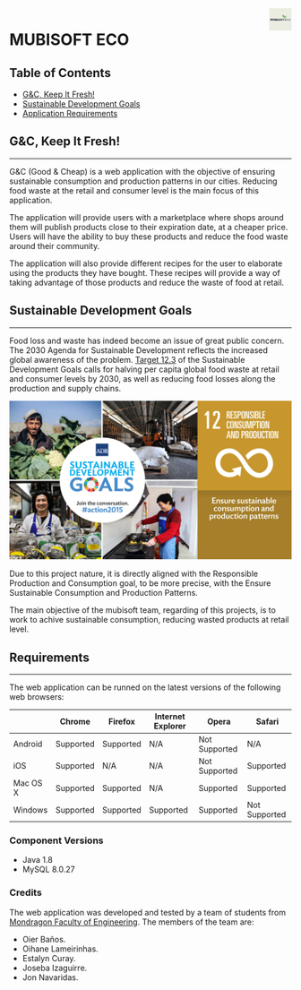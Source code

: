 <img src="media/readme/mubisoft_eco_logo.jpg" alt="mubisoft eco logo" width="40" height="40" align="right">

# MUBISOFT ECO

## Table of Contents

- [G&C, Keep It Fresh!](#intro)
- [Sustainable Development Goals](#sdg)
- [Application Requirements](#requirements)

<h2 id="intro">G&C, Keep It Fresh!</h2>

---

G&C (Good & Cheap) is a web application with the objective of ensuring sustainable consumption and production patterns in our cities. Reducing food waste at the retail and consumer level is the main focus of this application.

The application will provide users with a marketplace where shops around them will publish products close to their expiration date, at a cheaper price. Users will have the ability to buy these products and reduce the food waste around their community.

The application will also provide different recipes for the user to elaborate using the products they have bought. These recipes will provide a way of taking advantage of those products and reduce the waste of food at retail.

<h2 id="sdg">Sustainable Development Goals</h2>

---

Food loss and waste has indeed become an issue of great public concern. The 2030 Agenda for Sustainable Development reflects the increased global awareness of the problem. [Target 12.3](https://www.fao.org/sustainable-development-goals/goals/goal-12/en/) of the Sustainable Development Goals calls for halving per capita global food waste at retail and consumer levels by 2030, as well as reducing food losses along the production and supply chains.

![Sustainable Development Goal 12: Responsible COnsumption and production. Ensure sustainable consumption and production patters.](/media/readme/SDG12.jpg)

Due to this project nature, it is directly aligned with the Responsible Production and Consumption goal, to be more precise, with the Ensure Sustainable Consumption and Production Patterns.

The main objective of the mubisoft team, regarding of this projects, is to work to achive sustainable consumption, reducing wasted products at retail level.

<h2 id="requirements">Requirements</h2>

---

The web application can be runned on the latest versions of the following web browsers:

| | Chrome | Firefox | Internet Explorer | Opera | Safari |
| - | - | - | - | - | - |
| Android | Supported | Supported | N/A | Not Supported | N/A |
| iOS | Supported | N/A | N/A | Not Supported | Supported |
| Mac OS X | Supported | Supported | N/A | Supported | Supported |
| Windows | Supported | Supported | Supported | Supported | Not Supported |

### Component Versions

- Java 1.8
- MySQL 8.0.27

### Credits

The web application was developed and tested by a team of students from [Mondragon Faculty of Engineering](https://www.mondragon.edu/en/faculty-of-engineering). The members of the team are:

- Oier Baños.
- Oihane Lameirinhas.
- Estalyn Curay.
- Joseba Izaguirre.
- Jon Navaridas.